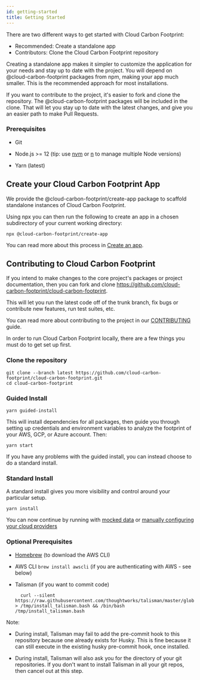 ```yaml
---
id: getting-started
title: Getting Started
---
```


There are two different ways to get started with Cloud Carbon Footprint:

- Recommended: Create a standalone app
- Contributors: Clone the Cloud Carbon Footprint repository

Creating a standalone app makes it simpler to customize the application for your needs and stay up to date with the project. You will depend on @cloud-carbon-footprint packages from npm, making your app much smaller. This is the recommended approach for most installations.

If you want to contribute to the project, it's easier to fork and clone the repository. The @cloud-carbon-footprint packages will be included in the clone. That will let you stay up to date with the latest changes, and give you an easier path to make Pull Requests.

### Prerequisites

- Git

- Node.js >= 12 (tip: use [nvm](https://github.com/nvm-sh/nvm) or [n](https://github.com/tj/n) to manage multiple Node versions)

- Yarn (latest)

## Create your Cloud Carbon Footprint App

We provide the @cloud-carbon-footprint/create-app package to scaffold standalone instances of Cloud Carbon Footprint.

Using npx you can then run the following to create an app in a chosen subdirectory of your current working directory:

```
npx @cloud-carbon-footprint/create-app
```

You can read more about this process in [Create an app](create-app).

## Contributing to Cloud Carbon Footprint

If you intend to make changes to the core project's packages or project documentation, then you can fork and clone https://github.com/cloud-carbon-footprint/cloud-carbon-footprint.

This will let you run the latest code off of the trunk branch, fix bugs or contribute new features, run test suites, etc.

You can read more about contributing to the project in our [CONTRIBUTING](https://github.com/cloud-carbon-footprint/cloud-carbon-footprint/blob/trunk/CONTRIBUTING.md) guide.

In order to run Cloud Carbon Footprint locally, there are a few things you must do to get set up first.

### Clone the repository

```
git clone --branch latest https://github.com/cloud-carbon-footprint/cloud-carbon-footprint.git
cd cloud-carbon-footprint
```

### Guided Install

```
yarn guided-install
```

This will install dependencies for all packages, then guide you through setting up credentials and environment variables to analyze the footprint of your AWS, GCP, or Azure account. Then:

```
yarn start
```

If you have any problems with the guided install, you can instead choose to do a standard install.

### Standard Install

A standard install gives you more visibility and control around your particular setup.

```
yarn install
```

You can now continue by running with [mocked data](run-with-mocked-data) or [manually configuring your cloud providers](aws)

### Optional Prerequisites

- [Homebrew](https://brew.sh/) (to download the AWS CLI)

- AWS CLI `brew install awscli` (if you are authenticating with AWS - see below)

- Talisman (if you want to commit code)

        curl --silent https://raw.githubusercontent.com/thoughtworks/talisman/master/global_install_scripts/install.bash > /tmp/install_talisman.bash && /bin/bash /tmp/install_talisman.bash

Note:

- During install, Talisman may fail to add the pre-commit hook to this repository because one already exists for Husky. This is fine because it can still execute in the existing husky pre-commit hook, once installed.

- During install, Talisman will also ask you for the directory of your git repositories. If you don't want to install Talisman in all your git repos, then cancel out at this step.
